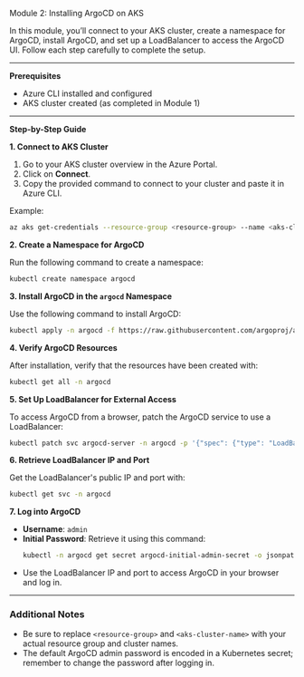  Module 2: Installing ArgoCD on AKS

In this module, you’ll connect to your AKS cluster, create a namespace for ArgoCD, install ArgoCD, and set up a LoadBalancer to access the ArgoCD UI. Follow each step carefully to complete the setup.

---
**Prerequisites**
- Azure CLI installed and configured
- AKS cluster created (as completed in Module 1)

---

**Step-by-Step Guide**

**1. Connect to AKS Cluster**

   1. Go to your AKS cluster overview in the Azure Portal.
   2. Click on **Connect**.
   3. Copy the provided command to connect to your cluster and paste it in Azure CLI.
   
   Example:
   ```bash
   az aks get-credentials --resource-group <resource-group> --name <aks-cluster-name>
   ```

**2. Create a Namespace for ArgoCD**

   Run the following command to create a namespace:
   ```bash
   kubectl create namespace argocd
   ```

**3. Install ArgoCD in the `argocd` Namespace**

   Use the following command to install ArgoCD:
   ```bash
   kubectl apply -n argocd -f https://raw.githubusercontent.com/argoproj/argo-cd/stable/manifests/install.yaml
   ```

**4. Verify ArgoCD Resources**

   After installation, verify that the resources have been created with:
   ```bash
   kubectl get all -n argocd
   ```

**5. Set Up LoadBalancer for External Access**

   To access ArgoCD from a browser, patch the ArgoCD service to use a LoadBalancer:
   ```bash
   kubectl patch svc argocd-server -n argocd -p '{"spec": {"type": "LoadBalancer"}}'
   ```

**6. Retrieve LoadBalancer IP and Port**

   Get the LoadBalancer's public IP and port with:
   ```bash
   kubectl get svc -n argocd
   ```

**7. Log into ArgoCD**

   - **Username**: `admin`
   - **Initial Password**: Retrieve it using this command:
     ```bash
     kubectl -n argocd get secret argocd-initial-admin-secret -o jsonpath="{.data.password}" | base64 -d; echo
     ```
   - Use the LoadBalancer IP and port to access ArgoCD in your browser and log in.

---

### Additional Notes
- Be sure to replace `<resource-group>` and `<aks-cluster-name>` with your actual resource group and cluster names.
- The default ArgoCD admin password is encoded in a Kubernetes secret; remember to change the password after logging in.

